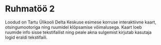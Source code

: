 # Ruhmatöö 2
Loodud on Tartu Ülikooli Delta Keskuse esimese korruse interaktiivne kaart, otsingumootoriga ning ruumidel klõpsamise võimalusega. Kaart loeb ruumide info sisse tekstifailist ning peale akna sulgemist kirjutab kasutaja logid eraldi tekstifaili.
